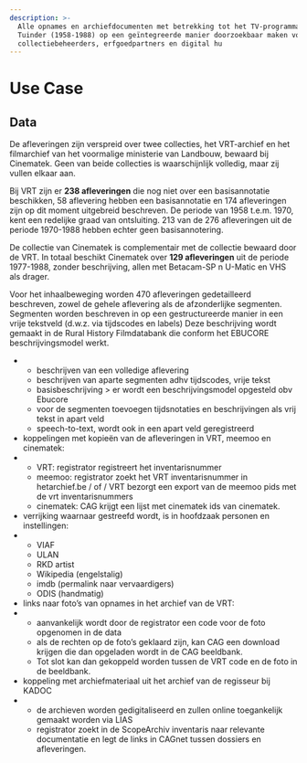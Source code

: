```yaml
---
description: >-
  Alle opnames en archiefdocumenten met betrekking tot het TV-programma Boer en
  Tuinder (1958-1988) op een geïntegreerde manier doorzoekbaar maken voor
  collectiebeheerders, erfgoedpartners en digital hu
---
```


# Use Case

## Data

De afleveringen zijn verspreid over twee collecties, het VRT-archief en het filmarchief van het voormalige ministerie van Landbouw, bewaard bij Cinematek. Geen van beide collecties is waarschijnlijk volledig, maar zij vullen elkaar aan.&#x20;

Bij VRT zijn er **238 afleveringen** die nog niet over een basisannotatie beschikken, 58 aflevering hebben een basisannotatie en 174 afleveringen zijn op dit moment uitgebreid beschreven. De periode van 1958 t.e.m. 1970, kent een redelijke graad van ontsluiting. 213 van de 276 afleveringen uit de periode 1970-1988 hebben echter geen basisannotering.&#x20;

De collectie van Cinematek is complementair met de collectie bewaard door de VRT. In totaal beschikt Cinematek over **129 afleveringen** uit de periode 1977-1988, zonder beschrijving, allen met Betacam-SP n U-Matic en VHS als drager.

Voor het inhaalbeweging worden 470 afleveringen gedetailleerd beschreven, zowel de gehele aflevering als de afzonderlijke segmenten. Segmenten worden beschreven in op een gestructureerde manier in een vrije tekstveld (d.w.z. via tijdscodes en labels) Deze beschrijving wordt gemaakt in de Rural History Filmdatabank die conform het EBUCORE beschrijvingsmodel werkt.&#x20;

*
  * beschrijven van een volledige aflevering
  * beschrijven van aparte segmenten adhv tijdscodes, vrije tekst
  * basisbeschrijving > er wordt een beschrijvingsmodel opgesteld obv Ebucore
  * voor de segmenten toevoegen tijdsnotaties en beschrijvingen als vrij tekst in apart veld
  * speech-to-text, wordt ook in een apart veld geregistreerd
* koppelingen met kopieën van de afleveringen in VRT, meemoo en cinematek:
*
  * VRT: registrator registreert het inventarisnummer
  * meemoo: registrator zoekt het VRT inventarisnummer in hetarchief.be / of / VRT bezorgt een export van de meemoo pids met de vrt inventarisnummers
  * cinematek: CAG krijgt een lijst met cinematek ids van cinematek.&#x20;
* verrijking waarnaar gestreefd wordt, is in hoofdzaak personen en instellingen:
*
  * VIAF
  * ULAN
  * RKD artist
  * Wikipedia (engelstalig)
  * imdb (permalink naar vervaardigers)
  * ODIS (handmatig)
* links naar foto’s van opnames in het archief van de VRT:
*
  * aanvankelijk wordt door de registrator een code voor de foto opgenomen in de data
  * als de rechten op de foto’s geklaard zijn, kan CAG een download krijgen die dan opgeladen wordt in de CAG beeldbank.&#x20;
  * Tot slot kan dan gekoppeld worden tussen de VRT code en de foto in de beeldbank.&#x20;
* koppeling met archiefmateriaal uit het archief van de regisseur bij KADOC
*
  * de archieven worden gedigitaliseerd en zullen online toegankelijk gemaakt worden via LIAS
  * registrator zoekt in de ScopeArchiv inventaris naar relevante documentatie en legt de links in CAGnet tussen dossiers en afleveringen.
